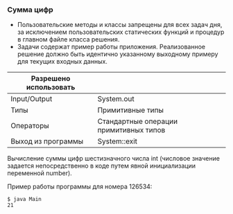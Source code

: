 ### Сумма цифр

- Пользовательские методы и классы запрещены для всех задач дня, за исключением пользовательских статических функций и процедур в главном файле класса решения.
- Задачи содержат пример работы приложения. Реализованное решение должно быть идентично указанному выходному примеру для текущих входных данных.

| **Разрешено использовать** |                                        |
|----------------------------|----------------------------------------|
| Input/Output               | System.out                             |
| Типы                       | Примитивные типы                       |
| Операторы                  | Стандартные операции примитивных типов |
| Выход из программы         | System::exit                           |

Вычисление суммы цифр шестизначного числа int (числовое значение задается непосредственно в коде путем явной инициализации переменной number).

Пример работы программы для номера 126534:
```
$ java Main
21
```